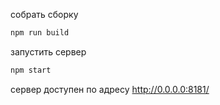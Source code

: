 собрать сборку
```bash
npm run build
```

запустить сервер
```bash
npm start
```

сервер доступен по адресу http://0.0.0.0:8181/


